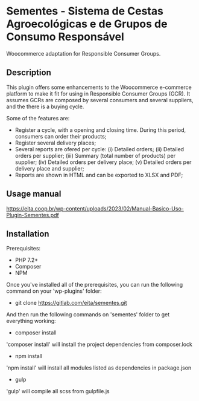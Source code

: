 # Sementes - Sistema de Cestas Agroecológicas e de Grupos de Consumo Responsável

Woocommerce adaptation for Responsible Consumer Groups.

## Description

This plugin offers some enhancements to the Woocommerce e-commerce platform to make it fit for using in Responsible Consumer Groups (GCR). It assumes GCRs are composed by several consumers and several suppliers, and the there is a buying cycle.

Some of the features are:

* Register a cycle, with a opening and closing time. During this period, consumers can order their products;
* Register several delivery places;
* Several reports are ofered per cycle: (i) Detailed orders; (ii) Detailed orders per supplier; (iii) Summary (total number of products) per supplier; (iv) Detailed orders per delivery place; (v) Detailed orders per delivery place and supplier;
* Reports are shown in HTML and can be exported to XLSX and PDF;

## Usage manual
https://eita.coop.br/wp-content/uploads/2023/02/Manual-Basico-Uso-Plugin-Sementes.pdf

## Installation

Prerequisites:
* PHP 7.2+
* Composer
* NPM

Once you've installed all of the prerequisites, you can run the following command on your 'wp-plugins' folder:

* git clone https://gitlab.com/eita/sementes.git 

And then run the following commands on 'sementes' folder to get everything working:

* composer install

'composer install' will install the project dependencies from composer.lock

* npm install

'npm install' will install all modules listed as dependencies in package.json

* gulp

'gulp' will compile all scss from gulpfile.js

